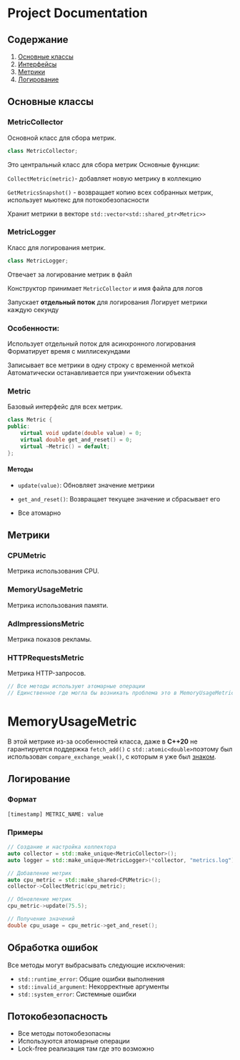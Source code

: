 # Project Documentation

## Содержание
1. [Основные классы](#основные-классы)
2. [Интерфейсы](#интерфейсы)
3. [Метрики](#метрики)
4. [Логирование](#логирование)

## Основные классы

### MetricCollector

Основной класс для сбора метрик.

```cpp
class MetricCollector;
```

Это центральный класс для сбора метрик
Основные функции:

```CollectMetric(metric)```- добавляет новую метрику в коллекцию

```GetMetricsSnapshot()``` - возвращает копию всех собранных метрик, использует мьютекс для потокобезопасности

Хранит метрики в векторе ```std::vector<std::shared_ptr<Metric>>```

### MetricLogger

Класс для логирования метрик.

```cpp
class MetricLogger;
```

Отвечает за логирование метрик в файл

Конструктор принимает ```MetricCollector``` и имя файла для логов

Запускает __отдельный поток__ для логирования
Логирует метрики каждую секунду

### Особенности:

Использует отдельный поток для асинхронного логирования
Форматирует время с миллисекундами

Записывает все метрики в одну строку с временной меткой
Автоматически останавливается при уничтожении объекта

### Metric

Базовый интерфейс для всех метрик.

```cpp
class Metric {
public:
    virtual void update(double value) = 0;
    virtual double get_and_reset() = 0;
    virtual ~Metric() = default;
};
```

#### Методы

- `update(value)`: Обновляет значение метрики
- `get_and_reset()`: Возвращает текущее значение и сбрасывает его

- Все атомарно

## Метрики

### CPUMetric

Метрика использования CPU.


### MemoryUsageMetric

Метрика использования памяти.


### AdImpressionsMetric

Метрика показов рекламы.


### HTTPRequestsMetric

Метрика HTTP-запросов.

```cpp
// Все методы используют атомарные операции
// Единственное где могла бы возникать проблема это в MemoryUsageMetric 
```

# MemoryUsageMetric

В этой метрике из-за особенностей класса, даже в __C++20__ не гарантируется поддержка  ```fetch_add()``` с  ```std::atomic<double>```поэтому был использован ```compare_exchange_weak()```, с которым я уже был [знаком](https://gitlab.com/hse-cpp/cpp-advanced-hse/-/tree/main/tasks/lock-free/fast-queue?ref_type=heads). 

## Логирование

### Формат

```
[timestamp] METRIC_NAME: value
```

### Примеры

```cpp
// Создание и настройка коллектора
auto collector = std::make_unique<MetricCollector>();
auto logger = std::make_unique<MetricLogger>(*collector, "metrics.log");

// Добавление метрик
auto cpu_metric = std::make_shared<CPUMetric>();
collector->CollectMetric(cpu_metric);

// Обновление метрик
cpu_metric->update(75.5);

// Получение значений
double cpu_usage = cpu_metric->get_and_reset();
```

## Обработка ошибок

Все методы могут выбрасывать следующие исключения:

- `std::runtime_error`: Общие ошибки выполнения
- `std::invalid_argument`: Некорректные аргументы
- `std::system_error`: Системные ошибки

## Потокобезопасность

- Все методы потокобезопасны
- Используются атомарные операции
- Lock-free реализация там где это возможно
